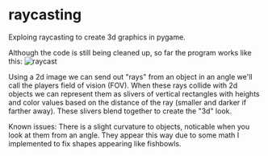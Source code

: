# raycasting
Exploing raycasting to create 3d graphics in pygame.

Although the code is still being cleaned up, so far the program works like this:
![raycast](./raycasting.gif)

Using a 2d image we can send out "rays" from an object in an angle we'll call the players field of vision (FOV). When these rays collide with 2d objects we can represent them as slivers of vertical rectangles with heights and color values based on the distance of the ray (smaller and darker if farther away). These slivers blend together to create the "3d" look.

Known issues: There is a slight curvature to objects, noticable when you look at them from an angle. They appear this way due to some math I implemented to fix shapes appearing like fishbowls.
